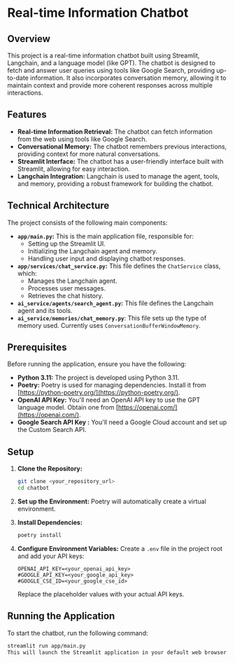 # Real-time Information Chatbot

## Overview

This project is a real-time information chatbot built using Streamlit, Langchain, and a language model (like GPT). The chatbot is designed to fetch and answer user queries using tools like Google Search, providing up-to-date information.  It also incorporates conversation memory, allowing it to maintain context and provide more coherent responses across multiple interactions.

## Features

* **Real-time Information Retrieval:** The chatbot can fetch information from the web using tools like Google Search.
* **Conversational Memory:** The chatbot remembers previous interactions, providing context for more natural conversations.
* **Streamlit Interface:** The chatbot has a user-friendly interface built with Streamlit, allowing for easy interaction.
* **Langchain Integration:** Langchain is used to manage the agent, tools, and memory, providing a robust framework for building the chatbot.

## Technical Architecture

The project consists of the following main components:

* **`app/main.py`:** This is the main application file, responsible for:
    * Setting up the Streamlit UI.
    * Initializing the Langchain agent and memory.
    * Handling user input and displaying chatbot responses.
* **`app/services/chat_service.py`:** This file defines the `ChatService` class, which:
    * Manages the Langchain agent.
    * Processes user messages.
    * Retrieves the chat history.
* **`ai_service/agents/search_agent.py`:** This file defines the Langchain agent and its tools.
* **`ai_service/memories/chat_memory.py`**: This file sets up the type of memory used. Currently uses `ConversationBufferWindowMemory`.

## Prerequisites

Before running the application, ensure you have the following:

* **Python 3.11:** The project is developed using Python 3.11.
* **Poetry:** Poetry is used for managing dependencies.  Install it from [https://python-poetry.org/](https://python-poetry.org/).
* **OpenAI API Key:** You'll need an OpenAI API key to use the GPT language model.  Obtain one from [https://openai.com/](https://openai.com/).
* **Google Search API Key :** You'll need a Google Cloud account and set up the Custom Search API.

## Setup

1.  **Clone the Repository:**
    ```bash
    git clone <your_repository_url>
    cd chatbot
    ```

2.  **Set up the Environment:**
    Poetry will automatically create a virtual environment.

3.  **Install Dependencies:**
    ```bash
    poetry install
    ```

4.  **Configure Environment Variables:**
    Create a `.env` file in the project root and add your API keys:
    ```
    OPENAI_API_KEY=<your_openai_api_key>
    #GOOGLE_API_KEY=<your_google_api_key> 
    #GOOGLE_CSE_ID=<your_google_cse_id>    
    ```
    Replace the placeholder values with your actual API keys.

## Running the Application

To start the chatbot, run the following command:

```bash
streamlit run app/main.py
This will launch the Streamlit application in your default web browser.UsageChat Interface: The application will display a chat interface where you can type your queries.Real-time Responses: The chatbot will process your queries and provide real-time responses, fetching information from the web if necessary.Conversation History: The chatbot remembers previous interactions, allowing you to have a more natural conversation.New Chat: Clicking the "New Chat" button on the sidebar will clear the conversation history and start a new session.